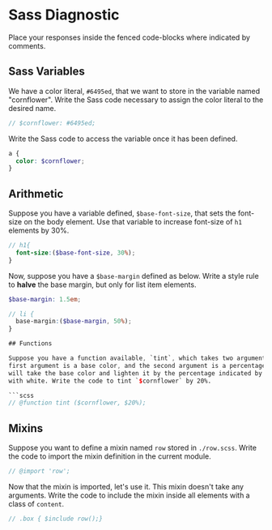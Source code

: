 # Sass Diagnostic

Place your responses inside the fenced code-blocks where indicated by comments.

## Sass Variables

We have a color literal, `#6495ed`, that we want to store in the variable named
"cornflower". Write the Sass code necessary to assign the color literal to the
desired name.

```scss
// $cornflower: #6495ed;
```

Write the Sass code to access the variable once it has been defined.

```scss
a {
  color: $cornflower;
}
```

## Arithmetic

Suppose you have a variable defined, `$base-font-size`, that sets the font-size
on the body element. Use that variable to increase font-size of `h1`
elements by 30%.

```scss
// h1{
  font-size:($base-font-size, 30%);
}
```

Now, suppose you have a `$base-margin` defined as below. Write a style rule to
**halve** the base margin, but only for list item elements.

```scss
$base-margin: 1.5em;
```

```scss
// li {
  base-margin:($base-margin, 50%);
}

## Functions

Suppose you have a function available, `tint`, which takes two arguments. The
first argument is a base color, and the second argument is a percentage. `tint`
will take the base color and lighten it by the percentage indicated by mixing it
with white. Write the code to tint `$cornflower` by 20%.

```scss
// @function tint ($cornflower, $20%);
```

## Mixins

Suppose you want to define a mixin named `row` stored in `./row.scss`. Write the
code to import the mixin definition in the current module.

```scss
// @import 'row';
```

Now that the mixin is imported, let's use it. This mixin doesn't take any
arguments. Write the code to include the mixin inside all elements with a
class of `content`.

```scss
// .box { $include row();}
```
